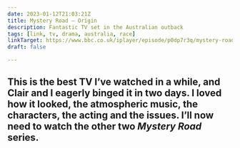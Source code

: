 ```yaml
---
date: 2023-01-12T21:03:21Z
title: Mystery Road – Origin
description: Fantastic TV set in the Australian outback
tags: [link, tv, drama, australia, race]
linkTarget: https://www.bbc.co.uk/iplayer/episode/p0dp7r3q/mystery-road-origin-episode-1
draft: false

---
```

This is the best TV I’ve watched in a while, and Clair and I eagerly binged it in two days. I loved how it looked, the atmospheric music, the characters, the acting and the issues. I’ll now need to watch the other two _Mystery Road_ series.
---
